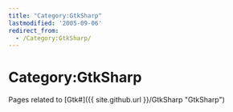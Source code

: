 ```yaml
---
title: "Category:GtkSharp"
lastmodified: '2005-09-06'
redirect_from:
  - /Category:GtkSharp/
---
```


Category:GtkSharp
=================

Pages related to [Gtk\#]({{ site.github.url }}/GtkSharp "GtkSharp")

